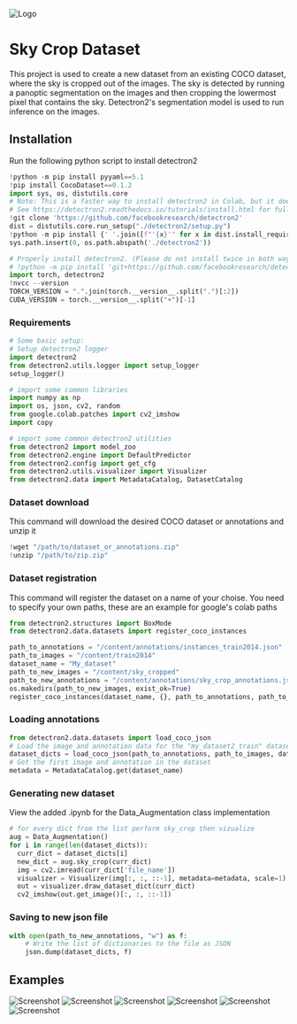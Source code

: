
![Logo](https://miro.medium.com/max/4000/0*VbMjGBHMC6GnDKUp.png)


# Sky Crop Dataset
This project is used to create a new dataset from an existing COCO dataset, where the sky is cropped out of
the images. The sky is detected by running a panoptic segmentation on the images and then cropping the lowermost pixel
that contains the sky. Detectron2's segmentation model is used to run inference on the images.

## Installation 
Run the following python script to install detectron2

```py
!python -m pip install pyyaml==5.1
!pip install CocoDataset==0.1.2
import sys, os, distutils.core
# Note: This is a faster way to install detectron2 in Colab, but it does not include all functionalities.
# See https://detectron2.readthedocs.io/tutorials/install.html for full installation instructions
!git clone 'https://github.com/facebookresearch/detectron2'
dist = distutils.core.run_setup("./detectron2/setup.py")
!python -m pip install {' '.join([f"'{x}'" for x in dist.install_requires])}
sys.path.insert(0, os.path.abspath('./detectron2'))

# Properly install detectron2. (Please do not install twice in both ways)
# !python -m pip install 'git+https://github.com/facebookresearch/detectron2.git'
import torch, detectron2
!nvcc --version
TORCH_VERSION = ".".join(torch.__version__.split(".")[:2])
CUDA_VERSION = torch.__version__.split("+")[-1]
```


### Requirements

```py
# Some basic setup:
# Setup detectron2 logger
import detectron2
from detectron2.utils.logger import setup_logger
setup_logger()

# import some common libraries
import numpy as np
import os, json, cv2, random
from google.colab.patches import cv2_imshow
import copy

# import some common detectron2 utilities
from detectron2 import model_zoo
from detectron2.engine import DefaultPredictor
from detectron2.config import get_cfg
from detectron2.utils.visualizer import Visualizer
from detectron2.data import MetadataCatalog, DatasetCatalog
```
### Dataset download
This command will download the desired COCO dataset or annotations and unzip it
```py
!wget "/path/to/dataset_or_annotations.zip"
!unzip "/path/to/zip.zip"

```
### Dataset registration
This command will register the dataset on a name of your choise.
You need to specify your own paths, these are an example for google's colab paths
```py
from detectron2.structures import BoxMode
from detectron2.data.datasets import register_coco_instances

path_to_annotations = "/content/annotations/instances_train2014.json"
path_to_images = "/content/train2014"
dataset_name = "My_dataset"
path_to_new_images = "/content/sky_cropped"
path_to_new_annotations = "/content/annotations/sky_crop_annotations.json"
os.makedirs(path_to_new_images, exist_ok=True)
register_coco_instances(dataset_name, {}, path_to_annotations, path_to_images)

```

### Loading annotations

```py
from detectron2.data.datasets import load_coco_json
# Load the image and annotation data for the "my_dataset2_train" dataset
dataset_dicts = load_coco_json(path_to_annotations, path_to_images, dataset_name)
# Get the first image and annotation in the dataset
metadata = MetadataCatalog.get(dataset_name)
```

### Generating new dataset
View the added .ipynb for the Data_Augmentation class implementation
```py
# for every dict from the list perform sky_crop then vizualize
aug = Data_Augmentation()
for i in range(len(dataset_dicts)):
  curr_dict = dataset_dicts[i]
  new_dict = aug.sky_crop(curr_dict)
  img = cv2.imread(curr_dict['file_name'])
  visualizer = Visualizer(img[:, :, ::-1], metadata=metadata, scale=1)
  out = visualizer.draw_dataset_dict(curr_dict)
  cv2_imshow(out.get_image()[:, :, ::-1])
```

### Saving to new json file

```py
with open(path_to_new_annotations, "w") as f:
    # Write the list of dictionaries to the file as JSON
    json.dump(dataset_dicts, f)
```
## Examples

![Screenshot](example1.png) ![Screenshot](example1_cropped.png)
![Screenshot](example2.png) ![Screenshot](example2_cropped.png)
![Screenshot](example3.png) ![Screenshot](example3_cropped.png)
